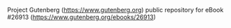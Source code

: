 Project Gutenberg (https://www.gutenberg.org) public repository for eBook #26913 (https://www.gutenberg.org/ebooks/26913)
